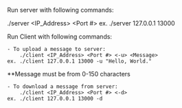 Run server with following commands:

./server <IP_Address> <Port #>
ex. ./server 127.0.0.1 13000

Run Client with following commands:

	- To upload a message to server:
		./client <IP_Address> <Port #> <-u> <Message>
	ex. ./client 127.0.0.1 13000 -u "Hello, World."
**Message must be from 0-150 characters

	- To download a message from server:
		./client <IP_Address> <Port #> <-d>
	ex. ./client 127.0.0.1 13000 -d
